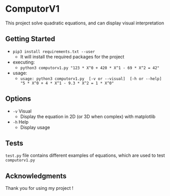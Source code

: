 # ComputorV1

This project solve quadratic equations, and can display visual interpretation

## Getting Started

* ```pip3 install requirements.txt --user```
  * It will install the required packages for the project
* executing: 
  * ```python3 computorv1.py "123 * X^0 + 420 * X^1 - 69 * X^2 = 42"```
* usage:
  * ```usage: python3 computorv1.py  [-v or --visual]  [-h or --help] "5 * X^0 + 4 * X^1 - 9.3 * X^2 = 1 * X^0"```

## Options

* ```-v```  Visual
  * Display the equation in 2D (or 3D when complex) with matplotlib
* ```-h```  Help
  * Display usage

## Tests

```test.py``` file contains different examples of equations, which are used to test ```computorv1.py```

## Acknowledgments

Thank you for using my project !
